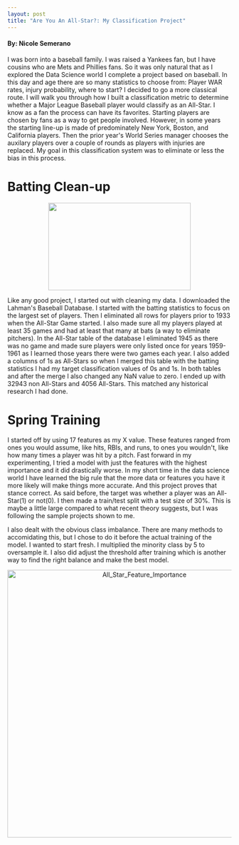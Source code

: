 ```yaml
---
layout: post
title: "Are You An All-Star?: My Classification Project"
---
```


#### By: Nicole Semerano

I was born into a baseball family.  I was raised a Yankees fan, but I have cousins who are Mets and Phillies fans.  So it was only natural that as I explored the Data Science world I complete a project based on baseball.  In this day and age there are so many statistics to choose from:  Player WAR rates, injury probability, where to start?  I decided to go a more classical route.  I will walk you through how I built a classification metric to determine whether a Major League Baseball player would classify as an All-Star.  I know as a fan the process can have its favorites.  Starting players are chosen by fans as a way to get people involved.  However, in some years the starting line-up is made of predominately New York, Boston, and California players.  Then the prior year's World Series manager chooses the auxilary players over a couple of rounds as players with injuries are replaced.  My goal in this classification system was to eliminate or less the bias in this process.   

# Batting Clean-up

<p align="center">
  <img width="320" height="196" src="https://upload.wikimedia.org/wikipedia/commons/thumb/5/5d/Home_Plate_Maintenance_-_Lakewood_%283927470101%29.jpg/320px-Home_Plate_Maintenance_-_Lakewood_%283927470101%29.jpg">
</p>

Like any good project, I started out with cleaning my data.  I downloaded the Lahman's Baseball Database.  I started with the batting statistics to focus on the largest set of players.  Then I eliminated all rows for players prior to 1933 when the All-Star Game started.  I also made sure all my players played at least 35 games and had at least that many at bats (a way to eliminate pitchers).  In the All-Star table of the database I eliminated 1945 as there was no game and made sure players were only listed once for years 1959-1961 as I learned those years there were two games each year.  I also added a columns of 1s as All-Stars so when I merged this table with the batting statistics I had my target classification values of 0s and 1s.  In both tables and after the merge I also changed any NaN value to zero.  I ended up with 32943 non All-Stars and 4056 All-Stars.  This matched any historical research I had done.

# Spring Training

I started off by using 17 features as my X value.  These features ranged from ones you would assume, like hits, RBIs, and runs, to ones you wouldn't, like how many times a player was hit by a pitch.  Fast forward in my experimenting, I tried a model with just the features with the highest importance and it did drastically worse.  In my short time in the data science world I have learned the big rule that the more data or features you have it more likely will make things more accurate.  And this project proves that stance correct.  As said before, the target was whether a player was an All-Star(1) or not(0).  I then made a train/test split with a test size of 30%.  This is maybe a little large compared to what recent theory suggests, but I was following the sample projects shown to me.  

I also dealt with the obvious class imbalance.  There are many methods to accomidating this, but I chose to do it before the actual training of the model.  I wanted to start fresh.  I multiplied the minority class by 5 to oversample it.  I also did adjust the threshold after training which is another way to find the right balance and make the best model.


<div>
    <a href="https://plotly.com/~nicole.semerano/1/?share_key=52HVgknBtJDJ80qU5ftyXE" target="_blank" title="All_Star_Feature_Importance" style="display: block; text-align: center;"><img src="https://plotly.com/~nicole.semerano/1.png?share_key=52HVgknBtJDJ80qU5ftyXE" alt="All_Star_Feature_Importance" style="max-width: 100%;width: 600px;"  width="600" onerror="this.onerror=null;this.src='https://plotly.com/404.png';" /></a><script data-plotly="nicole.semerano:1" sharekey-plotly="52HVgknBtJDJ80qU5ftyXE" src="https://plotly.com/embed.js" async></script>
</div>
